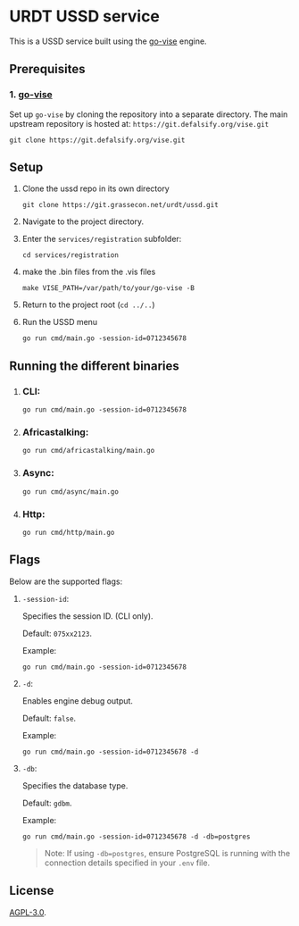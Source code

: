 # URDT USSD service

This is a USSD service built using the [go-vise](https://github.com/nolash/go-vise) engine.

## Prerequisites
### 1. [go-vise](https://github.com/nolash/go-vise)

Set up `go-vise` by cloning the repository into a separate directory. The main upstream repository is hosted at: `https://git.defalsify.org/vise.git`
```
git clone https://git.defalsify.org/vise.git
```

## Setup
1. Clone the ussd repo in its own directory

    ```
    git clone https://git.grassecon.net/urdt/ussd.git
    ```

2. Navigate to the project directory.
3. Enter the `services/registration` subfolder:
    ```
    cd services/registration
    ```
4. make the .bin files from the .vis files
    ```
    make VISE_PATH=/var/path/to/your/go-vise -B
    ```
5. Return to the project root (`cd ../..`)
6. Run the USSD menu 
    ```
    go run cmd/main.go -session-id=0712345678
    ```
## Running the different binaries
1. ### CLI: 
    ```
    go run cmd/main.go -session-id=0712345678
    ```
2. ### Africastalking: 
    ```
    go run cmd/africastalking/main.go
    ```
3. ### Async: 
    ```
    go run cmd/async/main.go
    ```
4. ### Http: 
    ```
    go run cmd/http/main.go
    ```
    
## Flags
Below are the supported flags:

1. `-session-id`: 
    
    Specifies the session ID. (CLI only). 
    
    Default: `075xx2123`.

    Example:
    ```
    go run cmd/main.go -session-id=0712345678
    ```

2. `-d`: 

    Enables engine debug output. 
    
    Default: `false`.

    Example:
    ```
    go run cmd/main.go -session-id=0712345678 -d
    ```

3. `-db`: 

    Specifies the database type.
    
    Default: `gdbm`.

    Example:
    ```
    go run cmd/main.go -session-id=0712345678 -d -db=postgres
    ```

    >Note: If using `-db=postgres`, ensure PostgreSQL is running with the connection details specified in your `.env` file.

## License

[AGPL-3.0](LICENSE).